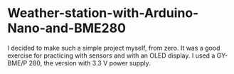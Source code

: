 # Weather-station-with-Arduino-Nano-and-BME280

I decided to make such a simple project myself, from zero. It was a good exercise for practicing with sensors and with an OLED display. I used a GY-BME/P 280, the version with 3.3 V power supply.
